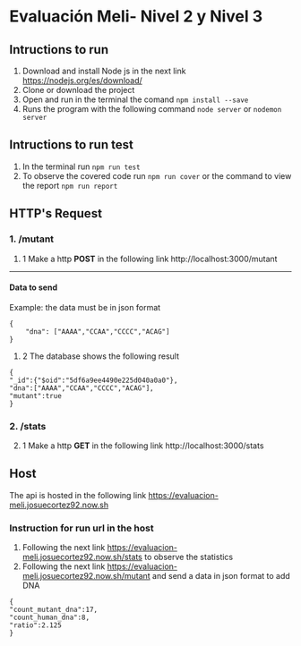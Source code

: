 # Evaluación Meli- Nivel 2 y Nivel 3

## Intructions to run 
1. Download and install Node js in the next link https://nodejs.org/es/download/
2. Clone or download the project
3. Open and run in the terminal the comand `npm install --save`
4. Runs the program with the following command `node server` or `nodemon server`

## Intructions to run test
1. In the terminal run `npm run test`
2. To observe the covered code run `npm run cover` or the command to view the report `npm run report`

## HTTP's Request
### 1. /mutant
1. 1 Make a http **POST** in the following link http://localhost:3000/mutant
----
#### Data to send
Example: the data must be in json format
````
{
	"dna": ["AAAA","CCAA","CCCC","ACAG"]
}
````
1. 2 The database shows the following result
````
{
"_id":{"$oid":"5df6a9ee4490e225d040a0a0"},
"dna":["AAAA","CCAA","CCCC","ACAG"],
"mutant":true
}
````
### 2. /stats
2. 1 Make a http **GET** in the following link http://localhost:3000/stats

## Host
 The api is hosted in the following link https://evaluacion-meli.josuecortez92.now.sh
 ### Instruction for run url in the host
 1. Following the next link https://evaluacion-meli.josuecortez92.now.sh/stats to observe the statistics
 2. Following the next link https://evaluacion-meli.josuecortez92.now.sh/mutant and send a data in json format to add DNA
 ````
 {
 "count_mutant_dna":17,
 "count_human_dna":8,
 "ratio":2.125
 }
 ````